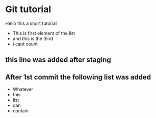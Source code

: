 # Git tutorial

Hello this a short tutorial

- This is first element of the list
- and this is the third
- i cant count

## this line was added after staging

## After 1st commit the following list was added
- Whatever
- this
- list
- can
- contain

